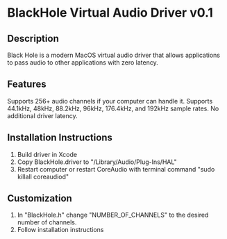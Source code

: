 # BlackHole Virtual Audio Driver v0.1

## Description
Black Hole is a modern MacOS virtual audio driver that allows applications to pass audio to other applications with zero latency.

## Features
Supports 256+ audio channels if your computer can handle it.
Supports 44.1kHz, 48kHz, 88.2kHz, 96kHz, 176.4kHz, and 192kHz sample rates.
No additional driver latency. 

## Installation Instructions
1. Build driver in Xcode
2. Copy BlackHole.driver to "/Library⁩/Audio⁩/Plug-Ins⁩/HAL"
3. Restart computer or restart CoreAudio with terminal command "sudo killall coreaudiod"

## Customization
1. In "BlackHole.h" change "NUMBER_OF_CHANNELS" to the desired number of channels.
2. Follow installation instructions
